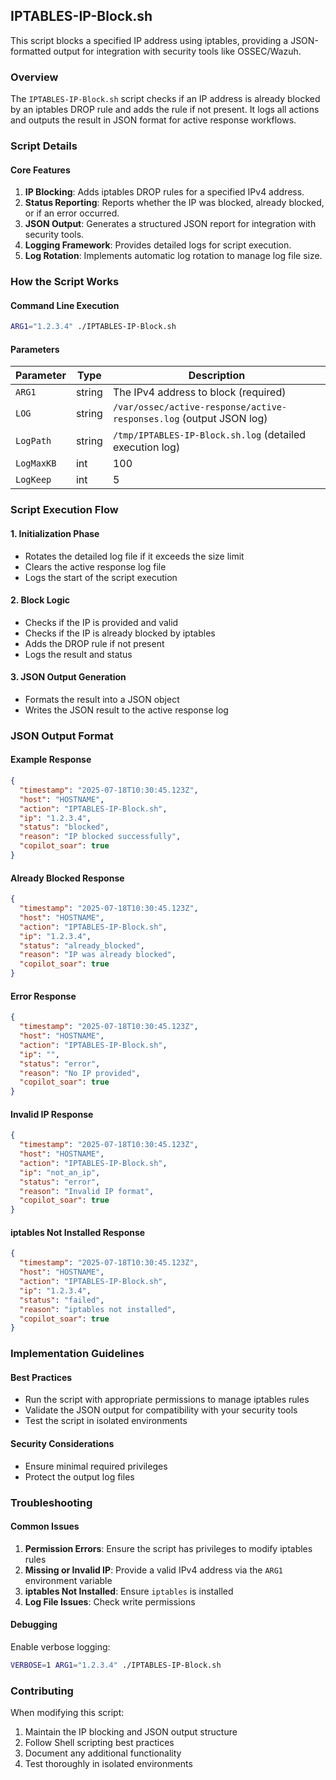 ## IPTABLES-IP-Block.sh

This script blocks a specified IP address using iptables, providing a JSON-formatted output for integration with security tools like OSSEC/Wazuh.

### Overview

The `IPTABLES-IP-Block.sh` script checks if an IP address is already blocked by an iptables DROP rule and adds the rule if not present. It logs all actions and outputs the result in JSON format for active response workflows.

### Script Details

#### Core Features

1. **IP Blocking**: Adds iptables DROP rules for a specified IPv4 address.
2. **Status Reporting**: Reports whether the IP was blocked, already blocked, or if an error occurred.
3. **JSON Output**: Generates a structured JSON report for integration with security tools.
4. **Logging Framework**: Provides detailed logs for script execution.
5. **Log Rotation**: Implements automatic log rotation to manage log file size.

### How the Script Works

#### Command Line Execution
```bash
ARG1="1.2.3.4" ./IPTABLES-IP-Block.sh
```

#### Parameters

| Parameter | Type | Description |
|-----------|------|-------------|
| `ARG1`    | string | The IPv4 address to block (required) |
| `LOG`     | string | `/var/ossec/active-response/active-responses.log` (output JSON log) |
| `LogPath` | string | `/tmp/IPTABLES-IP-Block.sh.log` (detailed execution log) |
| `LogMaxKB` | int | 100 | Maximum log file size in KB before rotation |
| `LogKeep` | int | 5 | Number of rotated log files to retain |

### Script Execution Flow

#### 1. Initialization Phase
- Rotates the detailed log file if it exceeds the size limit
- Clears the active response log file
- Logs the start of the script execution

#### 2. Block Logic
- Checks if the IP is provided and valid
- Checks if the IP is already blocked by iptables
- Adds the DROP rule if not present
- Logs the result and status

#### 3. JSON Output Generation
- Formats the result into a JSON object
- Writes the JSON result to the active response log

### JSON Output Format

#### Example Response
```json
{
  "timestamp": "2025-07-18T10:30:45.123Z",
  "host": "HOSTNAME",
  "action": "IPTABLES-IP-Block.sh",
  "ip": "1.2.3.4",
  "status": "blocked",
  "reason": "IP blocked successfully",
  "copilot_soar": true
}
```

#### Already Blocked Response
```json
{
  "timestamp": "2025-07-18T10:30:45.123Z",
  "host": "HOSTNAME",
  "action": "IPTABLES-IP-Block.sh",
  "ip": "1.2.3.4",
  "status": "already_blocked",
  "reason": "IP was already blocked",
  "copilot_soar": true
}
```

#### Error Response
```json
{
  "timestamp": "2025-07-18T10:30:45.123Z",
  "host": "HOSTNAME",
  "action": "IPTABLES-IP-Block.sh",
  "ip": "",
  "status": "error",
  "reason": "No IP provided",
  "copilot_soar": true
}
```

#### Invalid IP Response
```json
{
  "timestamp": "2025-07-18T10:30:45.123Z",
  "host": "HOSTNAME",
  "action": "IPTABLES-IP-Block.sh",
  "ip": "not_an_ip",
  "status": "error",
  "reason": "Invalid IP format",
  "copilot_soar": true
}
```

#### iptables Not Installed Response
```json
{
  "timestamp": "2025-07-18T10:30:45.123Z",
  "host": "HOSTNAME",
  "action": "IPTABLES-IP-Block.sh",
  "ip": "1.2.3.4",
  "status": "failed",
  "reason": "iptables not installed",
  "copilot_soar": true
}
```

### Implementation Guidelines

#### Best Practices
- Run the script with appropriate permissions to manage iptables rules
- Validate the JSON output for compatibility with your security tools
- Test the script in isolated environments

#### Security Considerations
- Ensure minimal required privileges
- Protect the output log files

### Troubleshooting

#### Common Issues
1. **Permission Errors**: Ensure the script has privileges to modify iptables rules
2. **Missing or Invalid IP**: Provide a valid IPv4 address via the `ARG1` environment variable
3. **iptables Not Installed**: Ensure `iptables` is installed
4. **Log File Issues**: Check write permissions

#### Debugging
Enable verbose logging:
```bash
VERBOSE=1 ARG1="1.2.3.4" ./IPTABLES-IP-Block.sh
```

### Contributing

When modifying this script:
1. Maintain the IP blocking and JSON output structure
2. Follow Shell scripting best practices
3. Document any additional functionality
4. Test thoroughly in isolated environments
